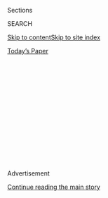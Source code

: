 <div id="app">

<div>

<div>

<div>

<div class="NYTAppHideMasthead css-1q2w90k e1suatyy0">

<div class="section css-ui9rw0 e1suatyy2">

<div class="css-eph4ug er09x8g0">

<div class="css-6n7j50">

</div>

<span class="css-1dv1kvn">Sections</span>

<div class="css-10488qs">

<span class="css-1dv1kvn">SEARCH</span>

</div>

[Skip to content](#site-content)[Skip to site index](#site-index)

</div>

<div class="css-10698na e1huz5gh0">

</div>

</div>

<div id="masthead-bar-one" class="section hasLinks css-15hmgas e1csuq9d3">

<div class="css-uqyvli e1csuq9d0">

</div>

<div class="css-1uqjmks e1csuq9d1">

</div>

<div class="css-9e9ivx">

[](https://myaccount.nytimes.com/auth/login?response_type=cookie&client_id=vi)

</div>

<div class="css-1bvtpon e1csuq9d2">

[Today’s Paper](https://www.nytimes.com/section/todayspaper)

</div>

</div>

</div>

</div>

<div data-aria-hidden="false">

<div id="site-content" role="main">

<div>

<div class="css-1aor85t" style="opacity:0.000000001;z-index:-1;visibility:hidden">

<div class="css-1hqnpie">

<div class="css-epjblv">

<span class="css-17xtcya">[Opinion](/section/opinion)</span><span class="css-x15j1o">|</span><span class="css-fwqvlz">My
Life Is More ‘Disposable’ During This Pandemic</span>

</div>

<div class="css-k008qs">

<div class="css-1iwv8en">

<span class="css-18z7m18"></span>

<div>

</div>

</div>

<span class="css-1n6z4y">https://nyti.ms/2U2Ji6z</span>

<div class="css-1705lsu">

<div class="css-4xjgmj">

<div class="css-4skfbu" role="toolbar" data-aria-label="Social Media Share buttons, Save button, and Comments Panel with current comment count" data-testid="share-tools">

  - 
  - 
  - 
  - 
    
    <div class="css-6n7j50">
    
    </div>

  - 
  - 

</div>

</div>

</div>

</div>

</div>

</div>

<div id="NYT_TOP_BANNER_REGION" class="css-13pd83m">

</div>

<div id="top-wrapper" class="css-1sy8kpn">

<div id="top-slug" class="css-l9onyx">

Advertisement

</div>

[Continue reading the main story](#after-top)

<div class="ad top-wrapper" style="text-align:center;height:100%;display:block;min-height:250px">

<div id="top" class="place-ad" data-position="top" data-size-key="top">

</div>

</div>

<div id="after-top">

</div>

</div>

<div>

<div class="css-v5btjw etb61u70">

<div class="css-v05ibm etb61u71">

[Opinion](/section/opinion)

</div>

</div>

<div id="sponsor-wrapper" class="css-1hyfx7x">

<div id="sponsor-slug" class="css-19vbshk">

Supported by

</div>

[Continue reading the main story](#after-sponsor)

<div id="sponsor" class="ad sponsor-wrapper" style="text-align:center;height:100%;display:block">

</div>

<div id="after-sponsor">

</div>

</div>

<div class="css-186x18t">

disability

</div>

<div class="css-1vkm6nb ehdk2mb0">

# My Life Is More ‘Disposable’ During This Pandemic

</div>

The ableism and ageism being unleashed is its own sort of pestilence.

<div class="css-18e8msd">

<div class="css-vp77d3 epjyd6m0">

<div class="css-1baulvz">

By <span class="css-1baulvz last-byline" itemprop="name">Elliot
Kukla</span>

<div class="css-8atqhb">

Rabbi Kukla provides spiritual care to those who are ill, dying and
bereaved.

</div>

</div>

</div>

  - March 19, 2020

  - 
    
    <div class="css-4xjgmj">
    
    <div class="css-d8bdto" role="toolbar" data-aria-label="Social Media Share buttons, Save button, and Comments Panel with current comment count" data-testid="share-tools">
    
      - 
      - 
      - 
      - 
        
        <div class="css-6n7j50">
        
        </div>
    
      - 
      - 
    
    </div>
    
    </div>

</div>

<div class="css-79elbk" data-testid="photoviewer-wrapper">

<div class="css-z3e15g" data-testid="photoviewer-wrapper-hidden">

</div>

<div class="css-1a48zt4 ehw59r15" data-testid="photoviewer-children">

![<span class="css-cnj6d5 e1z0qqy90" itemprop="copyrightHolder"><span class="css-1ly73wi e1tej78p0">Credit...</span><span><span>Katherine
Lam</span></span></span>](https://static01.nyt.com/images/2020/03/19/opinion/19disability-kukla/19disability-kukla-articleLarge.jpg?quality=75&auto=webp&disable=upscale)

</div>

</div>

</div>

<div class="section meteredContent css-1r7ky0e" name="articleBody" itemprop="articleBody">

<div class="css-1fanzo5 StoryBodyCompanionColumn">

<div class="css-53u6y8">

Like many people all over the world, I am not leaving the house now. For
me, though, staying home is nothing new. I am in bed as I write this,
propped up by my usual heap of cushions, talking to other sick and
disabled people all day on my laptop about how the hell we’re going to
care for one another in the coming weeks with a gnawing feeling of dread
in my belly.

The news doesn’t look good: There are more people sick; less relief is
coming. The “reassuring” public service announcements are no better.
Countless messages from my dentist, from the Centers for Disease Control
and Prevention, and from my child’s playgroups tell me not to worry
because it’s “only” chronically ill people and elders that are at risk
of severe illness or death. More than one chronically ill friend has
quipped: “Don’t they know sick and old people can read?”

The pestilence of ableism and ageism being unleashed is its own kind of
pandemic. In Italy, they’re already deciding not to save the lives of
chronically ill and disabled people, or elders with Covid-19. The
rationale is twofold: We are less likely to survive, and caring for us
may take more resources. This is not an unusual triage decision to make
in wartime or pandemics; our lives are considered, quite literally, more
disposable.

I am a chronically ill rabbi who offers spiritual care to those with
illness, and elders coming to the end of life. Almost no one in my
personal or professional world would “earn” care if the United States
were to come to a scenario like Italy. Not my 102-year-old client with
brilliant blue eyes and ferocious curiosity who survived Auschwitz; not
my friend who is a wickedly smart writer, activist, and wheelchair user
currently recovering from major surgery; nor me, with my immune system
that doesn’t work well, or works too hard, attacking my own tissues.

</div>

</div>

<div class="css-1fanzo5 StoryBodyCompanionColumn">

<div class="css-53u6y8">

In the United States, most of my disabled and sick friends believe we
are racing to a similar situation as Italy. We have a perfect storm
brewing of a large population without health insurance, many people
without paid sick leave, and an already overburdened health care system.
This virus is merciless. It travels through the young to attack the old;
through the healthy to assault the chronically ill.

The way to save our lives is clear, according to public health experts:
If you possibly can, stay home. Especially since we are surrounded by
people who don’t have that option, including migrant workers; unhoused,
incarcerated and institutionalized people; and health care workers. And
yet young, healthy, affluent people are still taking advantage of cheap
airplane tickets and using their “time off” to go to restaurants while
they remain open. Taken together, the stark message to chronically sick,
disabled people and elders is that we are “acceptable losses.”

The feeling of being disposable is not new to me. It is knitted into my
bones and sinews. It lives in my cells and the parasites in my gut. I
already knew that for many of the doctors and policymakers that my
health depends on, that my transgender, fat, disabled body is simply
worth less than others’ bodies. This is even more true for my black,
brown, poor, disabled and ill friends.

Each message of disposability in this pandemic rings like a bell in the
hollows of my body, surfacing memories. In 1990, when I was 15 years
old, I came out as queer into a pandemic, as AIDS was ravaging
communities across the globe. My first Pride parades were not joyful
celebrations, but rageful protests as we demanded health care, medicine,
witnessing. My queer uncles died before I was 20, but taught me on the
way out not to trust governments or doctors, and that marginalized
people must take care of one another. My first lesson in adulthood was
that love is our only source of security.

The Nazis called chronically ill and disabled people “useless eaters,”
and killed us first. This used to seem like ancient history to me, but
as I age, the scope of time shrinks. My father hid from Nazis as a child
in Belgium, and I was born just 33 years later. His history was as
recent to my early childhood, as George Michael at the top of the
charts, is to today. Scientists now believe that there are cellular
[changes in the DNA of the children of Holocaust survivors that most
likely impact our
health](https://www.theatlantic.com/health/archive/2018/10/trauma-inherited-generations/573055/).
My father’s story lives in my overactive immune system, and thus my
body’s response to this pandemic right now.

</div>

</div>

<div class="css-1fanzo5 StoryBodyCompanionColumn">

<div class="css-53u6y8">

Today my father has Parkinson’s disease and dementia, and lives in a
skilled nursing facility. Even before Covid-19, it was a struggle for
people to act as if his life was still worth protecting. They speak
about him in the past tense, using language like “no quality of life.”
The term “useless eater” hangs just beyond what’s said aloud. I am
terrified of how Covid-19 will hit him, and everyone I care for with
dementia in my hospice program.

As a disabled, Jewish, second-generation Holocaust survivor, the words
“useless eater” are practically in my DNA. I can taste the tang of
them in my mouth as I read the news, in the bitterness of Italy’s
policies, in this country’s callous health care, in affluent people
refusing to listen to sick and disabled voices and stay home when they
can afford to, in the dismissive internet comments that only the sick
and old need to worry, so who cares?

My cells remember other things, too. That to survive illness and trauma,
whether individual or communal, we need one another, including
strangers. When my father was two years old, hiding from Nazis in a
Christian foster home, he developed a loud case of whooping cough. He
was dropped unceremoniously at the doors of a Belgian nunnery. These
women nursed him back to health, and returned him a few months later,
fully recovered. I wish I knew their names. These faceless women to whom
I owe my existence, who cared for him, bathed him, changed him, powdered
him.

In this moment, one of the best ways you can show up and save the lives
of fellow human beings is by withdrawing physically. Staying away from
other people contradicts our image of what saving lives looks like. We
are used to heroes rushing in. But disabled and sick people already know
that stillness can be caring. We know that immune systems are fragile
things, and homes can’t always be left. Rest is disability justice, and
right now it is one of our most powerful tools to keep one another
alive.

I have spent years of my life rarely leaving home. Being stuck at home
due to illness often sucks, but sometimes it is other things, too. Calm.
The kinds of connection that can only come from profound slowness, from
borrowing down instead of stretching out. Even as we withdraw
physically, our emotional and spiritual need for others has never been
more visible. I already knew that we needed one another in intimate ways
that go beyond the capacity of our bodies to connect. Disabled people
are experts in deep, luscious intimacy without touch. We are used to
being creative. As the Disability Justice performance project Sins
Invalid says, “We love like barnacles,” sticking to one another
wherever, and however we can.

Jewish mysticism holds that the letters of a Torah scroll are black fire
on the white fire of the parchment. In this moment, we must find a way
to make the spaces between us holy. In this pandemic it is the white
fire that will hold our abundant love, our exquisite care, and our
unwavering belief that each of our lives is worth saving.

*A collection of 60 essays from this series is now available in book,
e-book and audiobook form: “*[*About Us: Essays From the Disability
Series of The New York Times*](https://www.aboutusbook.com/)*,” edited
by Peter Catapano and Rosemarie Garland-Thomson, published by
Liveright.*

Elliot Kukla is a rabbi at the [Bay Area Jewish Healing
Center](http://www.jewishhealingcenter.org/) in San Francisco. He is at
work on a book about being chronically ill in a time of planetary
crisis.

*The Times is committed to publishing* [*a diversity of
letters*](https://www.nytimes.com/2019/01/31/opinion/letters/letters-to-editor-new-york-times-women.html)
*to the editor. We’d like to hear what you think about this or any of
our articles. Here are some*
[*tips*](https://help.nytimes.com/hc/en-us/articles/115014925288-How-to-submit-a-letter-to-the-editor)*.
And here’s our email:*
[*letters@nytimes.com*](mailto:letters@nytimes.com)*.*

*Follow The New York Times Opinion section on*
[*Facebook*](https://www.facebook.com/nytopinion)*,* [*Twitter
(@NYTopinion)*](http://twitter.com/NYTOpinion) *and*
[*Instagram*](https://www.instagram.com/nytopinion/)*.*

</div>

</div>

</div>

<div>

</div>

<div>

</div>

<div>

</div>

<div>

<div id="bottom-wrapper" class="css-1ede5it">

<div id="bottom-slug" class="css-l9onyx">

Advertisement

</div>

[Continue reading the main story](#after-bottom)

<div id="bottom" class="ad bottom-wrapper" style="text-align:center;height:100%;display:block;min-height:90px">

</div>

<div id="after-bottom">

</div>

</div>

</div>

</div>

</div>

## Site Index

<div>

</div>

## Site Information Navigation

  - [© <span>2020</span> <span>The New York Times
    Company</span>](https://help.nytimes.com/hc/en-us/articles/115014792127-Copyright-notice)

<!-- end list -->

  - [NYTCo](https://www.nytco.com/)
  - [Contact
    Us](https://help.nytimes.com/hc/en-us/articles/115015385887-Contact-Us)
  - [Work with us](https://www.nytco.com/careers/)
  - [Advertise](https://nytmediakit.com/)
  - [T Brand Studio](http://www.tbrandstudio.com/)
  - [Your Ad
    Choices](https://www.nytimes.com/privacy/cookie-policy#how-do-i-manage-trackers)
  - [Privacy](https://www.nytimes.com/privacy)
  - [Terms of
    Service](https://help.nytimes.com/hc/en-us/articles/115014893428-Terms-of-service)
  - [Terms of
    Sale](https://help.nytimes.com/hc/en-us/articles/115014893968-Terms-of-sale)
  - [Site Map](https://spiderbites.nytimes.com)
  - [Help](https://help.nytimes.com/hc/en-us)
  - [Subscriptions](https://www.nytimes.com/subscription?campaignId=37WXW)

</div>

</div>

</div>

</div>
